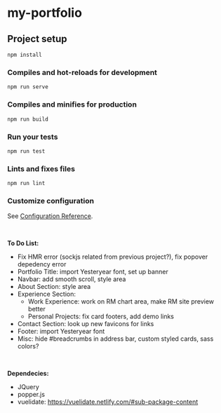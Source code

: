 # my-portfolio

## Project setup
```
npm install
```

### Compiles and hot-reloads for development
```
npm run serve
```

### Compiles and minifies for production
```
npm run build
```

### Run your tests
```
npm run test
```

### Lints and fixes files
```
npm run lint
```

### Customize configuration
See [Configuration Reference](https://cli.vuejs.org/config/).

<br>

<strong>To Do List:</strong>

- Fix HMR error (sockjs related from previous project?), fix popover depedency error
- Portfolio Title: import Yesteryear font, set up banner
- Navbar: add smooth scroll, style area
- About Section: style area
- Experience Section: 
    - Work Experience: work on RM chart area, make RM site preview better
    - Personal Projects: fix card footers, add demo links
- Contact Section: look up new favicons for links
- Footer: import Yesteryear font
- Misc: hide #breadcrumbs in address bar, custom styled cards, sass colors?

<br>

<strong>Dependecies:</strong>

- JQuery
- popper.js
- vuelidate: https://vuelidate.netlify.com/#sub-package-content
